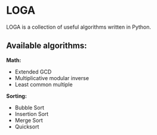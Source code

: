 LOGA
====

LOGA is a collection of useful algorithms written in Python.

Available algorithms:
---------------------

**Math:**
- Extended GCD
- Multiplicative modular inverse
- Least common multiple

**Sorting:**
- Bubble Sort
- Insertion Sort
- Merge Sort
- Quicksort
